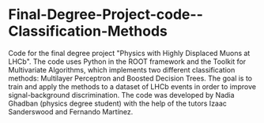 # Final-Degree-Project-code--Classification-Methods
Code for the  final degree project "Physics with Highly Displaced Muons at LHCb". The code uses Python in the ROOT framework and the Toolkit for Multivariate Algorithms, which implements two different classification methods: Multilayer Perceptron and Boosted Decision Trees. The goal is to train and apply the methods to a dataset of LHCb events in order to improve signal-background discrimination. The code was developed by Nadia Ghadban (physics degree student) with the help of the tutors Izaac Sanderswood and Fernando Martínez.
